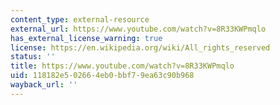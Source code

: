 ```yaml
---
content_type: external-resource
external_url: https://www.youtube.com/watch?v=8R33KWPmqlo
has_external_license_warning: true
license: https://en.wikipedia.org/wiki/All_rights_reserved
status: ''
title: https://www.youtube.com/watch?v=8R33KWPmqlo
uid: 118182e5-0266-4eb0-bbf7-9ea63c90b968
wayback_url: ''
---
```

